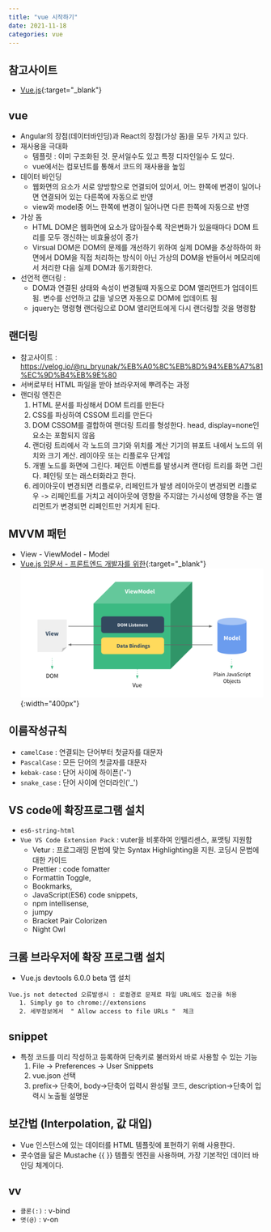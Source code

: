 ```yaml
---
title: "vue 시작하기"
date: 2021-11-18
categories: vue  
---
```

## 참고사이트   
* [Vue.js](https://v3.ko.vuejs.org/){:target="_blank"}   


## vue
* Angular의 장점(데이터바인딩)과 React의 장점(가상 돔)을 모두 가지고 있다.
* 재사용을 극대화 
  - 템플릿 : 이미 구조화된 것. 문서일수도 있고 특정 디자인일수 도 있다.
  - vue에서는 컴포넌트를 통해서 코드의 재사용을 높임
* 데이터 바인딩
  - 웹화면의 요소가 서로 양방향으로 연결되어 있어서, 어느 한쪽에 변경이 일어나면 연결되어 있는 다른쪽에 자동으로 반영
  - view와 model중 어느 한쪽에 변경이 일어나면 다른 한쪽에 자동으로 반영
* 가상 돔
  - HTML DOM은 웹화면에 요소가 많아질수록 작은변화가 있을때마다 DOM 트리를 모두 갱신하는 비효율성이 증가
  - Virsual DOM은 DOM의 문제를 개선하기 위하여 실제 DOM을 추상하하여 화면에서 DOM을 직접 처리하는 방식이 아닌 가상의 DOM을 반들어서 메모리에서 처리한 다음 실제 DOM과 동기화한다.
* 선언적 랜더링 : 
  - DOM과 연결된 상태와 속성이 변경될때 자동으로 DOM 앨리먼트가 업데이트됨.	변수를 선언하고 값을 넣으면 자동으로 DOM에 업데이트 됨
  -	jquery는 명령형 랜더링으로 DOM 앨리먼트에게 다시 랜더링할 것을 명령함

## 랜더링
* 참고사이트 : https://velog.io/@ru_bryunak/%EB%A0%8C%EB%8D%94%EB%A7%81%EC%9D%B4%EB%9E%80
* 서버로부터 HTML 파일을 받아 브라우저에 뿌려주는 과정
* 랜더링 엔진은 
   1. HTML 문서를 파싱해서 DOM 트리를 만든다
   2. CSS를 파싱하여 CSSOM 트리를 만든다
   3. DOM CSSOM를 결합하여 랜더링 트리를 형성한다.
      head, display=none인 요소는 포함되지 않음
   4. 랜더링 트리에서 각 노드의 크기와 위치를 계산
      기기의 뷰포트 내에서 노드의 위치와 크기 계산. 레이아웃 또는 리플로우 단계임
   5. 개별 노드를 화면에 그린다.
      페인트 이벤트를 발생시켜 랜더링 트리를 화면 그린다. 페인팅 또는 래스터화라고 한다.
   6. 레이아웃이 변경되면 리플로우, 리페인트가 발생
      레이아웃이 변경되면 리플로우 -> 리페인트를 거치고 레이아웃에 영향을 주지않는 가시성에 영향을 주는 앨리먼트가 변경되면 리페인트만 거치게 된다.

## MVVM 패턴
* View - ViewModel - Model
* [Vue.js 입문서 - 프론트엔드 개발자를 위한](https://joshua1988.github.io/web-development/vuejs/vuejs-tutorial-for-beginner/){:target="_blank"}
![](/img/vue/view-model.png){:width="400px"}

## 이름작성규칙
* `camelCase` : 연결되는 단어부터 첫글자를 대문자
* `PascalCase` : 모든 단어의 첫글자를 대문자
* `kebak-case` : 단어 사이에 하이픈('-')
* `snake_case` : 단어 사이에 언더라인('_')

## VS code에 확장프로그램 설치
* `es6-string-html`  
* `Vue VS Code Extension Pack` : vuter을 비롯하여 인텔리센스, 포맷팅 지원함  
  * Vetur : 프로그래밍 문법에 맞는 Syntax Highlighting을 지원. 코딩시 문법에 대한 가이드
  * Prettier : code fomatter
  * Formattin Toggle, 
  * Bookmarks, 
  * JavaScript(ES6) code snippets, 
  * npm intellisense, 
  * jumpy
  * Bracket Pair Colorizen
  * Night Owl

## 크롬 브라우저에 확장 프로그램 설치
  * Vue.js devtools 6.0.0 beta 앱 설치
```
Vue.js not detected 오류발생시 : 로컬경로 문제로 파일 URL에도 접근을 허용
   1. Simply go to chrome://extensions
   2. 세부정보에서  " Allow access to file URLs "  체크
```
## snippet
* 특정 코드를 미리 작성하고 등록하여 단축키로 불러와서 바로 사용할 수 있는 기능
  1. File -> Preferences -> User Snippets
  2. vue.json 선택
  3. prefix-> 단축어, body->단축어 입력시 완성될 코드, description->단축어 입력시 노출될 설명문

## 보간법 (Interpolation, 값 대입)
* Vue 인스턴스에 있는 데이터를 HTML 템플릿에 표현하기 위해 사용한다.
* 콧수염을 닮은 Mustache {{ }} 템플릿 엔진을 사용하며, 가장 기본적인 데이터 바인딩 체계이다.

## vv
* `콜론(:)` : v-bind
* `앳(@)` : v-on